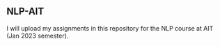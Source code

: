 ## NLP-AIT
I will upload my assignments in this repository for the NLP course at AIT (Jan 2023 semester).
